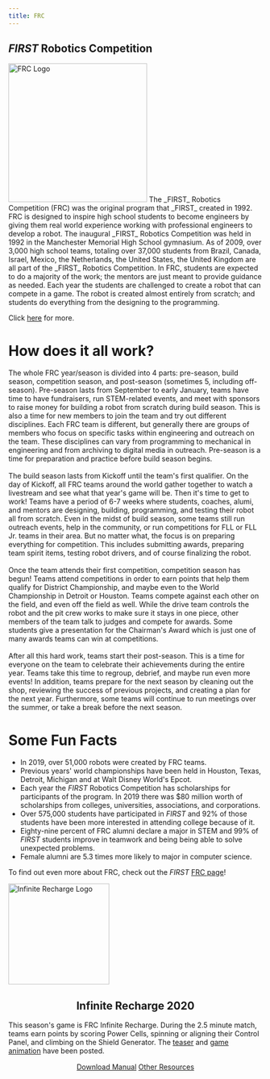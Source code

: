 ```yaml
---
title: FRC
---
```

## _FIRST_ Robotics Competition
<img class="float-left" alt="FRC Logo" style="width:275px;" src="{{ site.url }}/assets/img/FIRST-logos/FRC-logo.png"/>
The _FIRST_ Robotics Competition (FRC) was the original program that _FIRST_ created in 1992. FRC is designed to inspire high school students to become engineers by giving them real world experience working with professional engineers to develop a robot. The inaugural _FIRST_ Robotics Competition was held in 1992 in the Manchester Memorial High School gymnasium. As of 2009, over 3,000 high school teams, totaling over 37,000 students from Brazil, Canada, Israel, Mexico, the Netherlands, the United States, the United Kingdom are all part of the _FIRST_ Robotics Competition. In FRC, students are expected to do a majority of the work; the mentors are just meant to provide guidance as needed. Each year the students are challenged to create a robot that can compete in a game. The robot is created almost entirely from scratch; and students do everything from the designing to the programming.

Click [here](http://www.firstinspires.org/robotics/frc/what-is-first-robotics-competition) for more.

# How does it all work?
The whole FRC year/season is divided into 4 parts: pre-season, build season, competition season, and post-season (sometimes 5, including off-season). Pre-season lasts from September to early January, teams have time to have fundraisers, run STEM-related events, and meet with sponsors to raise money for building a robot from scratch during build season. This is also a time for new members to join the team and try out different disciplines. Each FRC team is different, but generally there are groups of members who focus on specific tasks within engineering and outreach on the team. These disciplines can vary from programming to mechanical in engineering and from archiving to digital media in outreach. Pre-season is a time for preparation and practice before build season begins.
<br />
<br />
The build season lasts from Kickoff until the team's first qualifier. On the day of Kickoff, all FRC teams around the world gather together to watch a livestream and see what that year's game will be. Then it's time to get to work! Teams have a period of 6-7 weeks where students, coaches, alumi, and mentors are designing, building, programming, and testing their robot all from scratch. Even in the midst of build season, some teams still run outreach events, help in the community, or run competitions for FLL or FLL Jr. teams in their area. But no matter what, the focus is on preparing everything for competition. This includes submitting awards, preparing team spirit items, testing robot drivers, and of course finalizing the robot.
<br />
<br />
Once the team attends their first competition, competition season has begun! Teams attend competitions in order to earn points that help them qualify for District Championship, and maybe even to the World Championship in Detroit or Houston. Teams compete against each other on the field, and even off the field as well. While the drive team controls the robot and the pit crew works to make sure it stays in one piece, other members of the team talk to judges and compete for awards. Some students give a presentation for the Chairman's Award which is just one of many awards teams can win at competitions.
<br />
<br />
After all this hard work, teams start their post-season. This is a time for everyone on the team to celebrate their achievements during the entire year. Teams take this time to regroup, debrief, and maybe run even more events! In addition, teams prepare for the next season by cleaning out the shop, reviewing the success of previous projects, and creating a plan for the next year. Furthermore, some teams will continue to run meetings over the summer, or take a break before the next season.

# Some Fun Facts 
- In 2019, over 51,000 robots were created by FRC teams.
- Previous years' world championships have been held in Houston, Texas, Detroit, Michigan and at Walt Disney World's Epcot.
- Each year the _FIRST_ Robotics Competition has scholarships for participants of the program. In 2019 there was $80 million worth of scholarships from colleges, universities, associations, and corporations.
- Over 575,000 students have participated in _FIRST_ and 92% of those students have been more interested in attending college because of it.
- Eighty-nine percent of FRC alumni declare a major in STEM and 99% of _FIRST_ students improve in teamwork and being being able to solve unexpected problems.
- Female alumni are 5.3 times more likely to major in computer science.

To find out even more about FRC, check out the _FIRST_ [FRC page](https://www.firstinspires.org/robotics/frc)!

<div class="info-box light">
  <div id="container1">
    <img id="logo" src="{{ site.url }}/assets/img/FIRST-logos/Infinite-Recharge-logo.png" alt="Infinite Recharge Logo" style="width:200px;"/>
    <div id="container2">
      <h2 style="text-align:center">Infinite Recharge 2020</h2>
      <div style="margin-top:5px;margin-bottom:15px;">This season's game is FRC Infinite Recharge. During the 2.5 minute match, teams earn points by scoring Power Cells, spinning or aligning their Control Panel, and climbing on the Shield Generator. The <a href="https://www.youtube.com/watch?v=1y9PNhVAGmM">teaser</a> and <a href="https://www.youtube.com/watch?v=gmiYWTmFRVE">game animation</a> have been posted.</div>
      <div width="100%" style="text-align:center;margin-top:1em;margin-bottom:1em;">
        <a class="btn" href="https://firstfrc.blob.core.windows.net/frc2020/Manual/2020FRCGameSeasonManual.pdf" target="_blank">Download Manual</a>
        <a class="btn" href="https://www.firstinspires.org/resource-library/frc/competition-manual-qa-system" target="_blank">Other Resources</a>
      </div>
    </div>
  </div>
</div>
